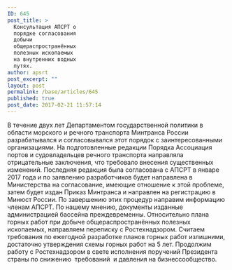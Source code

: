 ```yaml
---
ID: 645
post_title: >
  Консультация АПСРТ о
  порядке согласования
  добычи
  общераспространённых
  полезных ископаемых
  на внутренних водных
  путях.
author: apsrt
post_excerpt: ""
layout: post
permalink: /base/articles/645
published: true
post_date: 2017-02-21 11:57:14
---
```

В течение двух лет Департаментом государственной политики в области морского и речного транспорта Минтранса России разрабатывался и согласовывался этот порядок с заинтересованными организациями. На подготовленные редакции Порядка Ассоциация портов и судовладельцев речного транспорта направляла  отрицательные заключения, что требовало внесения существенных изменений. Последняя редакция была согласована с АПСРТ в январе 2017 года и по заявлению разработчиков будет направлена в Министерства на согласование, имеющие отношение к этой проблеме, затем будет издан Приказ Минтранса и направлен на регистрацию в Минюст России. По завершению этих процедур направим информацию членам АПСРТ.
По нашему мнению, документы изданные администрацией бассейна преждевременны.
Относительно плана горных работ при добыче общераспространённых полезных ископаемых, направляем переписку с Ростехнадзором. Считаем требования по ежегодной разработке планов горных работ излишними, достаточно утверждения схемы горных работ на 5 лет. Продолжим работу с Ростехнадзором в свете исполнения поручений Президента страны по снижению  требований  и давления на бизнессообщество.